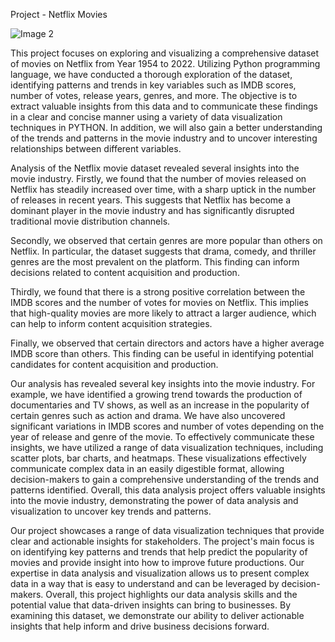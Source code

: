 Project - Netflix Movies 
 
![Image 2](https://user-images.githubusercontent.com/122255738/223031579-22930d57-f4bd-4a14-b509-573403744060.jpg)

This project focuses on exploring and visualizing a comprehensive dataset of movies on Netflix from Year 1954 to 2022. Utilizing Python programming language, we have conducted a thorough exploration of the dataset, identifying patterns and trends in key variables such as IMDB scores, number of votes, release years, genres, and more. The objective is to extract valuable insights from this data and to communicate these findings in a clear and concise manner using a variety of data visualization techniques in PYTHON. In addition, we will also gain a better understanding of the trends and patterns in the movie industry and to uncover interesting relationships between different variables.

Analysis of the Netflix movie dataset revealed several insights into the movie industry.
Firstly, we found that the number of movies released on Netflix has steadily increased over time, with a sharp uptick in the number of releases in recent years. This suggests that Netflix has become a dominant player in the movie industry and has significantly disrupted traditional movie distribution channels.

Secondly, we observed that certain genres are more popular than others on Netflix. In particular, the dataset suggests that drama, comedy, and thriller genres are the most prevalent on the platform. This finding can inform decisions related to content acquisition and production.

Thirdly, we found that there is a strong positive correlation between the IMDB scores and the number of votes for movies on Netflix. This implies that high-quality movies are more likely to attract a larger audience, which can help to inform content acquisition strategies.

Finally, we observed that certain directors and actors have a higher average IMDB score than others. This finding can be useful in identifying potential candidates for content acquisition and production.


Our analysis has revealed several key insights into the movie industry. For example, we have identified a growing trend towards the production of documentaries and TV shows, as well as an increase in the popularity of certain genres such as action and drama. We have also uncovered significant variations in IMDB scores and number of votes depending on the year of release and genre of the movie.
To effectively communicate these insights, we have utilized a range of data visualization techniques, including scatter plots, bar charts, and heatmaps. These visualizations effectively communicate complex data in an easily digestible format, allowing decision-makers to gain a comprehensive understanding of the trends and patterns identified.
Overall, this data analysis project offers valuable insights into the movie industry, demonstrating the power of data analysis and visualization to uncover key trends and patterns.




Our project showcases a range of data visualization techniques that provide clear and actionable insights for stakeholders. The project's main focus is on identifying key patterns and trends that help predict the popularity of movies and provide insight into how to improve future productions. Our expertise in data analysis and visualization allows us to present complex data in a way that is easy to understand and can be leveraged by decision-makers.
Overall, this project highlights our data analysis skills and the potential value that data-driven insights can bring to businesses. By examining this dataset, we demonstrate our ability to deliver actionable insights that help inform and drive business decisions forward.




